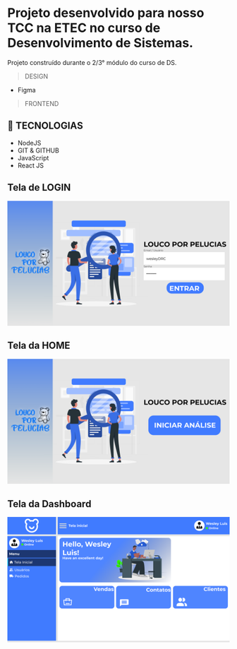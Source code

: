 # Projeto desenvolvido para nosso TCC na ETEC no curso de Desenvolvimento de Sistemas.

Projeto construído durante o 2/3° módulo do curso de DS.

> DESIGN

* Figma

> FRONTEND

## 🔨 TECNOLOGIAS

* NodeJS
* GIT & GITHUB
* JavaScript
* React JS

## Tela de LOGIN
![preview](./.github/Login.png)
## Tela da HOME
![preview](./.github/Home.png)
## Tela da Dashboard
![preview](./.github/Dashboard.png)
